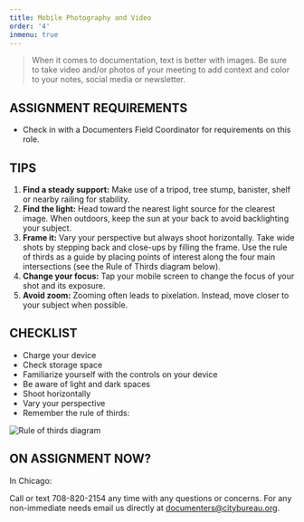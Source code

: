 ```yaml
---
title: Mobile Photography and Video
order: '4'
inmenu: true
---
```

> When it comes to documentation, text is better with images. Be sure to take video and/or photos of your meeting to add context and color to your notes, social media or newsletter.

## ASSIGNMENT REQUIREMENTS

* Check in with a Documenters Field Coordinator for requirements on this role.

## TIPS

1. **Find a steady support:** Make use of a tripod, tree stump, banister, shelf or nearby railing for stability.
2. **Find the light:** Head toward the nearest light source for the clearest image. When outdoors, keep the sun at your back to avoid backlighting your subject.
3. **Frame it:** Vary your perspective but always shoot horizontally. Take wide shots by stepping back and close-ups by filling the frame. Use the rule of thirds as a guide by placing points of interest along the four main intersections (see the Rule of Thirds diagram below).
4. **Change your focus:** Tap your mobile screen to change the focus of your shot and its exposure.
5. **Avoid zoom:** Zooming often leads to pixelation. Instead, move closer to your subject when possible.

## CHECKLIST

* Charge your device
* Check storage space
* Familiarize yourself with the controls on your device
* Be aware of light and dark spaces
* Shoot horizontally
* Vary your perspective
* Remember the rule of thirds:

![Rule of thirds diagram](/img/thirds.png)

## ON ASSIGNMENT NOW?

In Chicago:

Call or text 708-820-2154 any time with any questions or concerns. For any non-immediate needs email us directly at documenters@citybureau.org.
